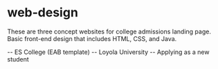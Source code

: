 # web-design

These are three concept websites for college admissions landing page. Basic front-end design that includes HTML, CSS, and Java. 

-- ES College (EAB template)
-- Loyola University
-- Applying as a new student
